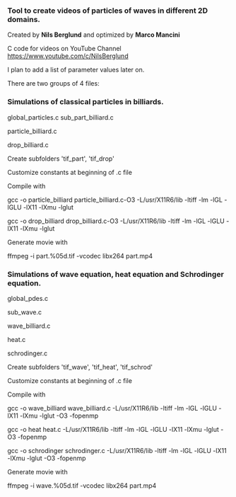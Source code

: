 ### Tool to create videos of particles of waves in different 2D domains.

Created by **Nils Berglund** and optimized by **Marco Mancini**

C code for videos on YouTube Channel https://www.youtube.com/c/NilsBerglund

I plan to add a list of parameter values later on. 

There are two groups of 4 files:

### Simulations of classical particles in billiards.

global_particles.c
sub_part_billiard.c

particle_billiard.c

drop_billiard.c

Create subfolders 'tif_part', 'tif_drop'

Customize constants at beginning of .c file

Compile with 

gcc -o particle_billiard particle_billiard.c-O3 -L/usr/X11R6/lib -ltiff -lm -lGL -lGLU -lX11 -lXmu -lglut

gcc -o drop_billiard drop_billiard.c-O3 -L/usr/X11R6/lib -ltiff -lm -lGL -lGLU -lX11 -lXmu -lglut

Generate movie with 

ffmpeg -i part.%05d.tif -vcodec libx264 part.mp4

### Simulations of wave equation, heat equation and Schrodinger equation.

global_pdes.c

sub_wave.c

wave_billiard.c

heat.c

schrodinger.c

Create subfolders 'tif_wave', 'tif_heat', 'tif_schrod'

Customize constants at beginning of .c file

Compile with 

gcc -o wave_billiard wave_billiard.c -L/usr/X11R6/lib -ltiff -lm -lGL -lGLU -lX11 -lXmu -lglut -O3 -fopenmp

gcc -o heat heat.c -L/usr/X11R6/lib -ltiff -lm -lGL -lGLU -lX11 -lXmu -lglut -O3 -fopenmp

gcc -o schrodinger schrodinger.c -L/usr/X11R6/lib -ltiff -lm -lGL -lGLU -lX11 -lXmu -lglut -O3 -fopenmp

Generate movie with 

ffmpeg -i wave.%05d.tif -vcodec libx264 part.mp4
